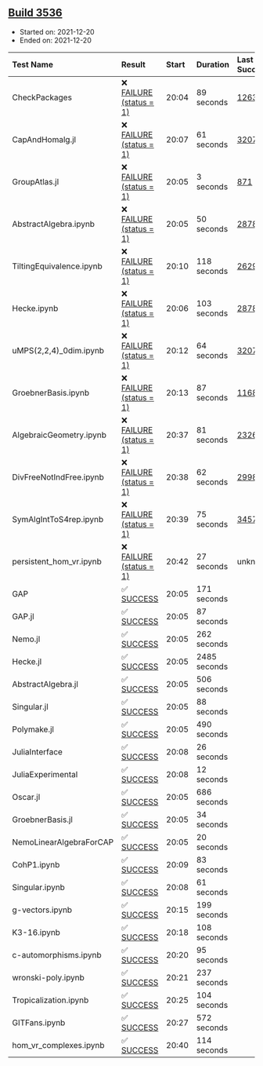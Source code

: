 ## [Build 3536](https://oscarci.mathematik.uni-kl.de/job/oscar-stable/3536/)

* Started on: 2021-12-20
* Ended on: 2021-12-20

| Test Name    | Result | Start | Duration | Last Success | First Failure |
|:-------------|:-------|:------|:---------|:-------------|:--------------|
| CheckPackages | ❌ [FAILURE (status = 1)](https://oscarci.mathematik.uni-kl.de/job/oscar-stable/3536/artifact/logs/build-3536/CheckPackages.log) | 20:04 | 89 seconds | [1263](https://oscarci.mathematik.uni-kl.de/job/oscar-stable/1263/) | [1264](https://oscarci.mathematik.uni-kl.de/job/oscar-stable/1264/) |
| CapAndHomalg.jl | ❌ [FAILURE (status = 1)](https://oscarci.mathematik.uni-kl.de/job/oscar-stable/3536/artifact/logs/build-3536/CapAndHomalg.jl.log) | 20:07 | 61 seconds | [3207](https://oscarci.mathematik.uni-kl.de/job/oscar-stable/3207/) | [3208](https://oscarci.mathematik.uni-kl.de/job/oscar-stable/3208/) |
| GroupAtlas.jl | ❌ [FAILURE (status = 1)](https://oscarci.mathematik.uni-kl.de/job/oscar-stable/3536/artifact/logs/build-3536/GroupAtlas.jl.log) | 20:05 | 3 seconds | [871](https://oscarci.mathematik.uni-kl.de/job/oscar-stable/871/) | [872](https://oscarci.mathematik.uni-kl.de/job/oscar-stable/872/) |
| AbstractAlgebra.ipynb | ❌ [FAILURE (status = 1)](https://oscarci.mathematik.uni-kl.de/job/oscar-stable/3536/artifact/logs/build-3536/AbstractAlgebra.ipynb.log) | 20:05 | 50 seconds | [2878](https://oscarci.mathematik.uni-kl.de/job/oscar-stable/2878/) | [2879](https://oscarci.mathematik.uni-kl.de/job/oscar-stable/2879/) |
| TiltingEquivalence.ipynb | ❌ [FAILURE (status = 1)](https://oscarci.mathematik.uni-kl.de/job/oscar-stable/3536/artifact/logs/build-3536/TiltingEquivalence.ipynb.log) | 20:10 | 118 seconds | [2629](https://oscarci.mathematik.uni-kl.de/job/oscar-stable/2629/) | [2630](https://oscarci.mathematik.uni-kl.de/job/oscar-stable/2630/) |
| Hecke.ipynb | ❌ [FAILURE (status = 1)](https://oscarci.mathematik.uni-kl.de/job/oscar-stable/3536/artifact/logs/build-3536/Hecke.ipynb.log) | 20:06 | 103 seconds | [2878](https://oscarci.mathematik.uni-kl.de/job/oscar-stable/2878/) | [2879](https://oscarci.mathematik.uni-kl.de/job/oscar-stable/2879/) |
| uMPS(2,2,4)_0dim.ipynb | ❌ [FAILURE (status = 1)](https://oscarci.mathematik.uni-kl.de/job/oscar-stable/3536/artifact/logs/build-3536/uMPS-2-2-4-_0dim.ipynb.log) | 20:12 | 64 seconds | [3207](https://oscarci.mathematik.uni-kl.de/job/oscar-stable/3207/) | [3208](https://oscarci.mathematik.uni-kl.de/job/oscar-stable/3208/) |
| GroebnerBasis.ipynb | ❌ [FAILURE (status = 1)](https://oscarci.mathematik.uni-kl.de/job/oscar-stable/3536/artifact/logs/build-3536/GroebnerBasis.ipynb.log) | 20:13 | 87 seconds | [1168](https://oscarci.mathematik.uni-kl.de/job/oscar-stable/1168/) | [1169](https://oscarci.mathematik.uni-kl.de/job/oscar-stable/1169/) |
| AlgebraicGeometry.ipynb | ❌ [FAILURE (status = 1)](https://oscarci.mathematik.uni-kl.de/job/oscar-stable/3536/artifact/logs/build-3536/AlgebraicGeometry.ipynb.log) | 20:37 | 81 seconds | [2326](https://oscarci.mathematik.uni-kl.de/job/oscar-stable/2326/) | [2327](https://oscarci.mathematik.uni-kl.de/job/oscar-stable/2327/) |
| DivFreeNotIndFree.ipynb | ❌ [FAILURE (status = 1)](https://oscarci.mathematik.uni-kl.de/job/oscar-stable/3536/artifact/logs/build-3536/DivFreeNotIndFree.ipynb.log) | 20:38 | 62 seconds | [2998](https://oscarci.mathematik.uni-kl.de/job/oscar-stable/2998/) | [2999](https://oscarci.mathematik.uni-kl.de/job/oscar-stable/2999/) |
| SymAlgIntToS4rep.ipynb | ❌ [FAILURE (status = 1)](https://oscarci.mathematik.uni-kl.de/job/oscar-stable/3536/artifact/logs/build-3536/SymAlgIntToS4rep.ipynb.log) | 20:39 | 75 seconds | [3457](https://oscarci.mathematik.uni-kl.de/job/oscar-stable/3457/) | [3458](https://oscarci.mathematik.uni-kl.de/job/oscar-stable/3458/) |
| persistent_hom_vr.ipynb | ❌ [FAILURE (status = 1)](https://oscarci.mathematik.uni-kl.de/job/oscar-stable/3536/artifact/logs/build-3536/persistent_hom_vr.ipynb.log) | 20:42 | 27 seconds | unknown | unknown |
| GAP | ✅ [SUCCESS](https://oscarci.mathematik.uni-kl.de/job/oscar-stable/3536/artifact/logs/build-3536/GAP.log) | 20:05 | 171 seconds |  |  |
| GAP.jl | ✅ [SUCCESS](https://oscarci.mathematik.uni-kl.de/job/oscar-stable/3536/artifact/logs/build-3536/GAP.jl.log) | 20:05 | 87 seconds |  |  |
| Nemo.jl | ✅ [SUCCESS](https://oscarci.mathematik.uni-kl.de/job/oscar-stable/3536/artifact/logs/build-3536/Nemo.jl.log) | 20:05 | 262 seconds |  |  |
| Hecke.jl | ✅ [SUCCESS](https://oscarci.mathematik.uni-kl.de/job/oscar-stable/3536/artifact/logs/build-3536/Hecke.jl.log) | 20:05 | 2485 seconds |  |  |
| AbstractAlgebra.jl | ✅ [SUCCESS](https://oscarci.mathematik.uni-kl.de/job/oscar-stable/3536/artifact/logs/build-3536/AbstractAlgebra.jl.log) | 20:05 | 506 seconds |  |  |
| Singular.jl | ✅ [SUCCESS](https://oscarci.mathematik.uni-kl.de/job/oscar-stable/3536/artifact/logs/build-3536/Singular.jl.log) | 20:05 | 88 seconds |  |  |
| Polymake.jl | ✅ [SUCCESS](https://oscarci.mathematik.uni-kl.de/job/oscar-stable/3536/artifact/logs/build-3536/Polymake.jl.log) | 20:05 | 490 seconds |  |  |
| JuliaInterface | ✅ [SUCCESS](https://oscarci.mathematik.uni-kl.de/job/oscar-stable/3536/artifact/logs/build-3536/JuliaInterface.log) | 20:08 | 26 seconds |  |  |
| JuliaExperimental | ✅ [SUCCESS](https://oscarci.mathematik.uni-kl.de/job/oscar-stable/3536/artifact/logs/build-3536/JuliaExperimental.log) | 20:08 | 12 seconds |  |  |
| Oscar.jl | ✅ [SUCCESS](https://oscarci.mathematik.uni-kl.de/job/oscar-stable/3536/artifact/logs/build-3536/Oscar.jl.log) | 20:05 | 686 seconds |  |  |
| GroebnerBasis.jl | ✅ [SUCCESS](https://oscarci.mathematik.uni-kl.de/job/oscar-stable/3536/artifact/logs/build-3536/GroebnerBasis.jl.log) | 20:05 | 34 seconds |  |  |
| NemoLinearAlgebraForCAP | ✅ [SUCCESS](https://oscarci.mathematik.uni-kl.de/job/oscar-stable/3536/artifact/logs/build-3536/NemoLinearAlgebraForCAP.log) | 20:05 | 20 seconds |  |  |
| CohP1.ipynb | ✅ [SUCCESS](https://oscarci.mathematik.uni-kl.de/job/oscar-stable/3536/artifact/logs/build-3536/CohP1.ipynb.log) | 20:09 | 83 seconds |  |  |
| Singular.ipynb | ✅ [SUCCESS](https://oscarci.mathematik.uni-kl.de/job/oscar-stable/3536/artifact/logs/build-3536/Singular.ipynb.log) | 20:08 | 61 seconds |  |  |
| g-vectors.ipynb | ✅ [SUCCESS](https://oscarci.mathematik.uni-kl.de/job/oscar-stable/3536/artifact/logs/build-3536/g-vectors.ipynb.log) | 20:15 | 199 seconds |  |  |
| K3-16.ipynb | ✅ [SUCCESS](https://oscarci.mathematik.uni-kl.de/job/oscar-stable/3536/artifact/logs/build-3536/K3-16.ipynb.log) | 20:18 | 108 seconds |  |  |
| c-automorphisms.ipynb | ✅ [SUCCESS](https://oscarci.mathematik.uni-kl.de/job/oscar-stable/3536/artifact/logs/build-3536/c-automorphisms.ipynb.log) | 20:20 | 95 seconds |  |  |
| wronski-poly.ipynb | ✅ [SUCCESS](https://oscarci.mathematik.uni-kl.de/job/oscar-stable/3536/artifact/logs/build-3536/wronski-poly.ipynb.log) | 20:21 | 237 seconds |  |  |
| Tropicalization.ipynb | ✅ [SUCCESS](https://oscarci.mathematik.uni-kl.de/job/oscar-stable/3536/artifact/logs/build-3536/Tropicalization.ipynb.log) | 20:25 | 104 seconds |  |  |
| GITFans.ipynb | ✅ [SUCCESS](https://oscarci.mathematik.uni-kl.de/job/oscar-stable/3536/artifact/logs/build-3536/GITFans.ipynb.log) | 20:27 | 572 seconds |  |  |
| hom_vr_complexes.ipynb | ✅ [SUCCESS](https://oscarci.mathematik.uni-kl.de/job/oscar-stable/3536/artifact/logs/build-3536/hom_vr_complexes.ipynb.log) | 20:40 | 114 seconds |  |  |
